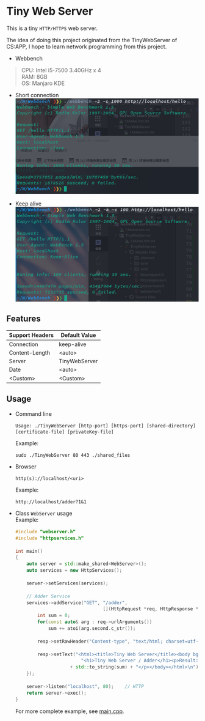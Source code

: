 # Tiny Web Server

This is a tiny `HTTP/HTTPS` web server.

The idea of doing this project originated from the TinyWebServer of CS:APP, I hope to learn network programming from this project.

* Webbench

> CPU: Intel i5-7500 3.40GHz x 4  
> RAM: 8GB  
> OS: Manjaro KDE

* Short connection
![image](./screenshot/close.png)

* Keep alive
![image](./screenshot/keep-alive.png)

## Features

| Support Headers  | Default Value |
| ---------------- | ------------- |
| Connection | keep-alive |
| Content-Length | \<auto> |
| Server | TinyWebServer |
| Date | \<auto> |
| \<Custom> | \<Custom> |

## Usage

* Command line

    ```shell
    Usage: ./TinyWebServer [http-port] [https-port] [shared-directory] [certificate-file] [privateKey-file]
    ```

    Example:

    ```shell
    sudo ./TinyWebServer 80 443 ./shared_files
    ```

* Browser

    ```shell
    http(s)://localhost/<uri>
    ```

    Example:

    ```shell
    http://localhost/adder?1&1
    ```

* Class `WebServer` usage  
    Example:

    ```cpp
    #include "webserver.h"
    #include "httpservices.h"

    int main()
    {
        auto server = std::make_shared<WebServer>();
        auto services = new HttpServices();

        server->setServices(services);

        // Adder Service
        services->addService("GET", "/adder",
                                    [](HttpRequest *req, HttpResponse *resp) {
            int sum = 0;
            for(const auto& arg : req->urlArguments())
                sum += atoi(arg.second.c_str());

            resp->setRawHeader("Content-type", "text/html; charset=utf-8");

            resp->setText("<html><title>Tiny Web Server</title><body bgcolor\"#fffff\">"
                            "<h1>Tiny Web Server / Adder</h1><p>Result: "
                        + std::to_string(sum) + "</p></body></html>\n");
        });

        server->listen("localhost", 80);    // HTTP
        return server->exec();
    }
    ```

    For more complete example, see [main.cpp](./src/main.cpp).
